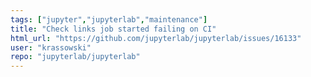 ```yaml
---
tags: ["jupyter","jupyterlab","maintenance"]
title: "Check links job started failing on CI"
html_url: "https://github.com/jupyterlab/jupyterlab/issues/16133"
user: "krassowski"
repo: "jupyterlab/jupyterlab"
---
```


